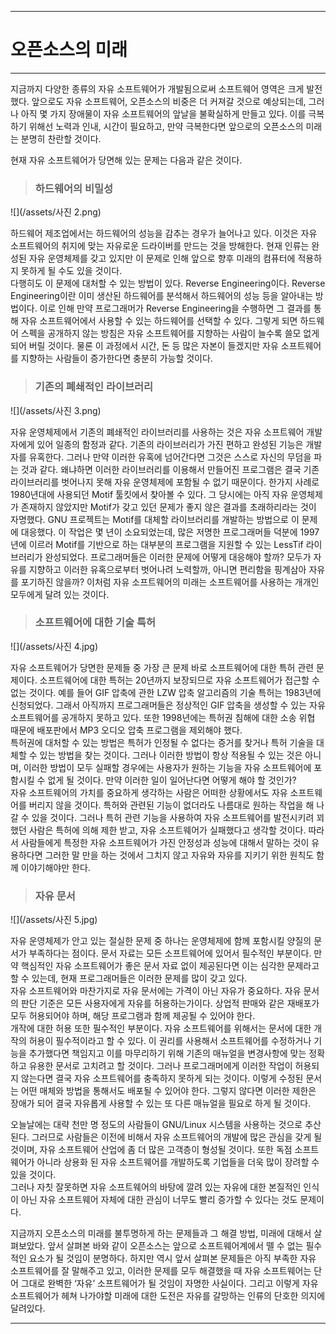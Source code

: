 
---

# 오픈소스의 미래

---



지금까지 다양한 종류의 자유 소프트웨어가 개발됨으로써 소프트웨어 영역은 크게 발전했다. 앞으로도 자유 소프트웨어, 오픈소스의 비중은 더 커져갈 것으로 예상되는데, 그러나 아직 몇 가지 장애물이 자유 소프트웨어의 앞날을 불확실하게 만들고 있다. 이를 극복하기 위해선 노력과 인내, 시간이 필요하고, 만약 극복한다면 앞으로의 오픈소스의 미래는 분명히 찬란할 것이다.

현재 자유 소프트웨어가 당면해 있는 문제는 다음과 같은 것이다.

### 

> ### **하드웨어의 비밀성**

![](/assets/사진 2.png)

하드웨어 제조업에서는 하드웨어의 성능을 감추는 경우가 늘어나고 있다. 이것은 자유 소프트웨어의 취지에 맞는 자유로운 드라이버를 만드는 것을 방해한다. 현재 인류는 완성된 자유 운영체제를 갖고 있지만 이 문제로 인해 앞으로 향후 미래의 컴퓨터에 적용하지 못하게 될 수도 있을 것이다.  
다행히도 이 문제에 대처할 수 있는 방법이 있다. Reverse Engineering이다. Reverse Engineering이란 이미 생산된 하드웨어를 분석해서 하드웨어의 성능 등을 알아내는 방법이다. 이로 인해 만약 프로그래머가 Reverse Engineering을 수행하면 그 결과를 통해 자유 소프트웨어에서 사용할 수 있는 하드웨어를 선택할 수 있다. 그렇게 되면 하드웨어 스펙을 공개하지 않는 방침은 자유 소프트웨어를 지향하는 사람이 늘수록 쓸모 없게 되어 버릴 것이다. 물론 이 과정에서 시간, 돈 등 많은 자본이 들겠지만 자유 소프트웨어를 지향하는 사람들이 증가한다면 충분히 가능할 것이다.

### 

> ### 기존의 폐쇄적인 라이브러리

![](/assets/사진 3.png)

자유 운영체제에서 기존의 폐쇄적인 라이브러리를 사용하는 것은 자유 소프트웨어 개발자에게 있어 일종의 함정과 같다. 기존의 라이브러리가 가진 편하고 완성된 기능은 개발자를 유혹한다. 그러나 만약 이러한 유혹에 넘어간다면 그것은 스스로 자신의 무덤을 파는 것과 같다. 왜냐하면 이러한 라이브러리를 이용해서 만들어진 프로그램은 결국 기존 라이브러리를 벗어나지 못해 자유 운영체제에 포함될 수 없기 때문이다. 한가지 사례로 1980년대에 사용되던 Motif 툴킷에서 찾아볼 수 있다. 그 당시에는 아직 자유 운영체제가 존재하지 않았지만 Motif가 갖고 있던 문제가 좋지 않은 결과를 초래하리라는 것이 자명했다. GNU 프로젝트는 Motif를 대체할 라이브러리를 개발하는 방법으로 이 문제에 대응했다. 이 작업은 몇 년이 소요되었는데, 많은 저명한 프로그래머들 덕분에 1997년에 이르러 Motif를 기반으로 하는 대부분의 프로그램을 지원할 수 있는 LessTif 라이브러리가 완성되었다. 프로그래머들은 이러한 문제에 어떻게 대응해야 할까? 모두가 자유를 지향하고 이러한 유혹으로부터 벗어나려 노력할까, 아니면 편리함을 핑계삼아 자유를 포기하진 않을까? 이처럼 자유 소프트웨어의 미래는 소프트웨어를 사용하는 개개인 모두에게 달려 있는 것이다.

### 

> ### 소프트웨어에 대한 기술 특허

![](/assets/사진 4.jpg)

자유 소프트웨어가 당면한 문제들 중 가장 큰 문제 바로 소프트웨어에 대한 특허 관련 문제이다. 소프트웨어에 대한 특허는 20년까지 보장되므로 자유 소프트웨어가 접근할 수 없는 것이다. 예를 들어 GIF 압축에 관한 LZW 압축 알고리즘의 기술 특허는 1983년에 신청되었다. 그래서 아직까지 프로그래머들은 정상적인 GIF 압축을 생성할 수 있는 자유 소프트웨어를 공개하지 못하고 있다. 또한 1998년에는 특허권 침해에 대한 소송 위협 때문에 배포판에서 MP3 오디오 압축 프로그램을 제외해야 했다.  
특허권에 대처할 수 있는 방법은 특허가 인정될 수 없다는 증거를 찾거나 특허 기술을 대체할 수 있는 방법을 찾는 것이다. 그러나 이러한 방법이 항상 적용될 수 있는 것은 아니며, 이러한 방법이 모두 실패할 경우에는 사용자가 원하는 기능을 자유 소프트웨어에 포함시킬 수 없게 될 것이다. 만약 이러한 일이 일어난다면 어떻게 해야 할 것인가?  
자유 소프트웨어의 가치를 중요하게 생각하는 사람은 어떠한 상황에서도 자유 소프트웨어를 버리지 않을 것이다. 특허와 관련된 기능이 없더라도 나름대로 원하는 작업을 해 나갈 수 있을 것이다. 그러나 특허 관련 기능을 사용하여 자유 소프트웨어를 발전시키려 꾀했던 사람은 특허에 의해 제한 받고, 자유 소프트웨어가 실패했다고 생각할 것이다. 따라서 사람들에게 특정한 자유 소프트웨어가 가진 안정성과 성능에 대해서 말하는 것이 유용하다면 그러한 말 만을 하는 것에서 그치지 않고 자유와 자유를 지키기 위한 원칙도 함께 이야기해야만 한다.

### 

> ### 자유 문서

![](/assets/사진 5.jpg)

자유 운영체제가 안고 있는 절실한 문제 중 하나는 운영체제에 함께 포함시킬 양질의 문서가 부족하다는 점이다. 문서 자료는 모든 소프트웨어에 있어서 필수적인 부분이다. 만약 핵심적인 자유 소프트웨어가 좋은 문서 자료 없이 제공된다면 이는 심각한 문제라고 할 수 있는데, 현재 프로그래머들은 이러한 문제를 많이 갖고 있다.  
자유 소프트웨어와 마찬가지로 자유 문서에는 가격이 아닌 자유가 중요하다. 자유 문서의 판단 기준은 모든 사용자에게 자유를 허용하는가이다. 상업적 판매와 같은 재배포가 모두 허용되어야 하며, 해당 프로그램과 함께 제공될 수 있어야 한다.  
개작에 대한 허용 또한 필수적인 부분이다. 자유 소프트웨어를 위해서는 문서에 대한 개작의 허용이 필수적이라고 할 수 있다. 이 권리를 사용해서 소프트웨어를 수정하거나 기능을 추가했다면 책임지고 이를 마무리하기 위해 기존의 매뉴얼을 변경사항에 맞는 정확하고 유용한 문서로 고치려고 할 것이다. 그러나 프로그래머에게 이러한 작업이 허용되지 않는다면 결국 자유 소프트웨어를 충족하지 못하게 되는 것이다. 이렇게 수정된 문서는 어떤 매체와 방법을 통해서도 배포될 수 있어야 한다. 그렇지 않다면 이러한 제한은 장애가 되어 결국 자유롭게 사용할 수 있는 또 다른 매뉴얼을 필요로 하게 될 것이다.



오늘날에는 대략 천만 명 정도의 사람들이 GNU/Linux 시스템을 사용하는 것으로 추산된다. 그러므로 사람들은 이전에 비해서 자유 소프트웨어의 개발에 많은 관심을 갖게 될 것이며, 자유 소프트웨어 산업에 좀 더 많은 고객층이 형성될 것이다. 또한 독점 소프트웨어가 아니라 상용화 된 자유 소프트웨어를 개발하도록 기업들을 더욱 많이 장려할 수 있을 것이다.  
그러나 자칫 잘못하면 자유 소프트웨어의 바탕에 깔려 있는 자유에 대한 본질적인 인식이 아닌 자유 소프트웨어 자체에 대한 관심이 너무도 빨리 증가할 수 있다는 것도 문제이다. 



지금까지 오픈소스의 미래를 불투명하게 하는 문제들과 그 해결 방법, 미래에 대해서 살펴보았다. 앞서 살펴본 바와 같이 오픈소스는 앞으로 소프트웨어계에서 뗄 수 없는 필수적인 요소가 될 것임이 분명하다. 하지만 역시 앞서 살펴본 문제들은 아직 부족한 자유 소프트웨어를 잘 말해주고 있고, 이러한 문제를 모두 해결했을 때 자유 소프트웨어는 단어 그대로 완벽한 ‘자유’ 소프트웨어가 될 것임이 자명한 사실이다. 그리고 이렇게 자유 소프트웨어가 헤쳐 나가야할 미래에 대한 도전은 자유를 갈망하는 인류의 단호한 의지에 달려있다.

---



